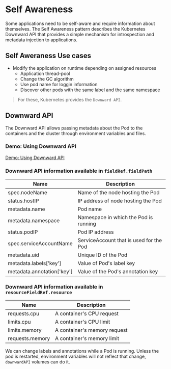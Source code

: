 # Self Awareness

Some applications need to be self-aware and require information about themselves. The Self Awareness pattern describes the Kubernetes Downward API that provides a simple mechanism for introspection and metadata injection to applications.

## Self Aweraness Use cases

* Modify the application on runtime depending on assigned resources
  * Application thread-pool
  * Change the GC algorithm
  * Use pod name for loggin information
  * Discover other pods with the same label and the same namespace 

> For these, Kubernetes provides the `Downward API`.

## Downward API

The Downward API allows passing metadata about the Pod to the containers and the cluster through environment variables and files.

### Demo: Using Downward API

[Demo: Using Downward API](01-downward-api/readme.md)

###  Downward API information available in `fieldRef.fieldPath`

| Name                       | Description                             |
| -------------------------- | --------------------------------------- |
| spec.nodeName              | Name of the node hosting the Pod        |
| status.hostIP              | IP address of node hosting the Pod      |
| metadata.name              | Pod name                                |
| metadata.namespace         | Namespace in which the Pod is running   |
| status.podIP               | Pod IP address                          |
| spec.serviceAccountName    | ServiceAccount that is used for the Pod |
| metadata.uid               | Unique ID of the Pod                    |
| metadata.labels['key']     | Value of Pod's label key                |
| metadata.annotation['key'] | Value of the Pod's annotation key       |

### Downward API information available in `resourceFieldRef.resource`

| Name            | Description                  |
| --------------- | ---------------------------- |
| requests.cpu    | A container's CPU request    |
| limits.cpu      | A container's CPU limit      |
| limits.memory   | A container's memory request |
| requests.memory | A container's memory limit   |

We can change labels and annotations while a Pod is running. Unless the pod is restarted, environment variables will not reflect that change, `downwardAPI` volumes can do it.